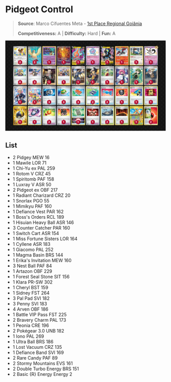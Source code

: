 # Pidgeot Control

> **Source**: Marco Cifuentes Meta - [1st Place Regional Goiânia](https://limitlesstcg.com/decks/list/10438)
> 
> **Competitiveness:** A | **Difficulty:** Hard | **Fun:** A

![decklist](../../!Images/Standard/09BST-PAF/Pidgeot%20Control.PNG)

## List
* 2 Pidgey MEW 16
* 1 Mawile LOR 71
* 1 Chi-Yu ex PAL 259
* 1 Rotom V CRZ 45
* 1 Spiritomb PAF 158
* 1 Luxray V ASR 50
* 2 Pidgeot ex OBF 217
* 1 Radiant Charizard CRZ 20
* 1 Snorlax PGO 55
* 1 Mimikyu PAF 160
* 1 Defiance Vest PAR 162
* 1 Boss's Orders RCL 189
* 1 Hisuian Heavy Ball ASR 146
* 3 Counter Catcher PAR 160
* 1 Switch Cart ASR 154
* 1 Miss Fortune Sisters LOR 164
* 1 Cyllene ASR 183
* 1 Giacomo PAL 252
* 1 Magma Basin BRS 144
* 1 Erika's Invitation MEW 160
* 3 Nest Ball PAF 84
* 1 Artazon OBF 229
* 1 Forest Seal Stone SIT 156
* 1 Klara PR-SW 302
* 1 Cheryl BST 159
* 1 Sidney FST 264
* 3 Pal Pad SVI 182
* 3 Penny SVI 183
* 4 Arven OBF 186
* 1 Battle VIP Pass FST 225
* 2 Bravery Charm PAL 173
* 1 Peonia CRE 196
* 2 Pokégear 3.0 UNB 182
* 1 Iono PAL 269
* 1 Ultra Ball BRS 186
* 1 Lost Vacuum CRZ 135
* 1 Defiance Band SVI 169
* 2 Rare Candy PAF 89
* 2 Stormy Mountains EVS 161
* 2 Double Turbo Energy BRS 151
* 2 Basic {R} Energy Energy 2
